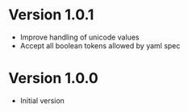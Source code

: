 # Version 1.0.1

* Improve handling of unicode values
* Accept all boolean tokens allowed by yaml spec

# Version 1.0.0

* Initial version
